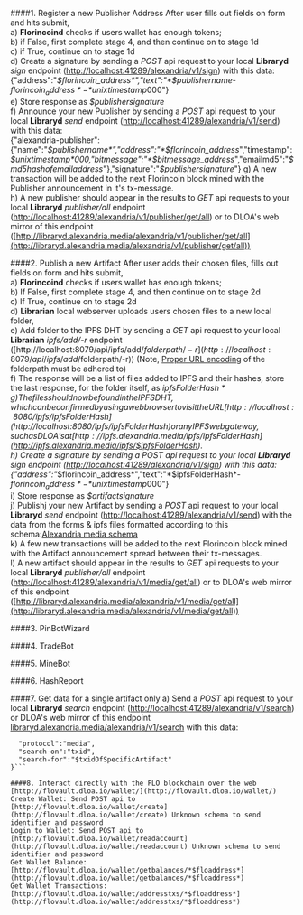 ####1. Register a new Publisher Address
After user fills out fields on form and hits submit,  
a) **Florincoind** checks if users wallet has enough tokens;  
b) if False, first complete stage 4, and then continue on to stage 1d  
c) if True, continue on to stage 1d  
d) Create a signature by sending a *POST* api request to your local **Libraryd** *sign* endpoint ([http://localhost:41289/alexandria/v1/sign](http://localhost:41289/alexandria/v1/sign)) with this data:  
{"address":"*$florincoin_address*","text":"*$publishername*-*$florincoin_address*-*$unixtimestamp*000"}  
e) Store response as *$publishersignature*  
f) Announce your new Publisher by sending a *POST* api request to your local **Libraryd** *send* endpoint ([http://localhost:41289/alexandria/v1/send](http://localhost:41289/alexandria/v1/send)) with this data:  
{"alexandria-publisher":{"name":"*$publishername*","address":"*$florincoin_address*","timestamp":*$unixtimestamp*000,"bitmessage":"*$bitmessage_address*","emailmd5":"*$md5hashofemailaddress*"},"signature":"*$publishersignature*"}
g) A new transaction will be added to the next Florincoin block mined with the Publisher announcement in it's tx-message.  
h) A new publisher should appear in the results to *GET* api requests to your local **Libraryd** *publisher/all* endpoint ([http://localhost:41289/alexandria/v1/publisher/get/all](http://localhost:41289/alexandria/v1/publisher/get/all)) or to DLOA's web mirror of this endpoint ([http://libraryd.alexandria.media/alexandria/v1/publisher/get/all](http://libraryd.alexandria.media/alexandria/v1/publisher/get/all))

####2. Publish a new Artifact
After user adds their chosen files, fills out fields on form and hits submit,  
a) **Florincoind** checks if users wallet has enough tokens;  
b) If False, first complete stage 4, and then continue on to stage 2d  
c) If True, continue on to stage 2d  
d) **Librarian** local webserver uploads users chosen files to a new local folder,  
e) Add folder to the IPFS DHT by sending a *GET* api request to your local **Librarian** *ipfs/add/-r* endpoint ([http://localhost:8079/api/ipfs/add/$folderpath/-r](http://localhost:8079/api/ipfs/add/$folderpath/-r)) (Note, [Proper URL encoding](http://meyerweb.com/eric/tools/dencoder/) of the folderpath must be adhered to)  
f) The response will be a list of files added to IPFS and their hashes, store the last response, for the folder itself, as *$ipfsFolderHash*  
g) The files should now be found in the IPFS DHT, which can be confirmed by using a web browser to visit the URL [http://localhost:8080/ipfs/$ipfsFolderHash](http://localhost:8080/ipfs/$ipfsFolderHash) or any IPFS web gateway, such as DLOA's at [http://ipfs.alexandria.media/ipfs/$ipfsFolderHash](http://ipfs.alexandria.media/ipfs/$ipfsFolderHash).  
h) Create a signature by sending a *POST* api request to your local **Libraryd** *sign* endpoint ([http://localhost:41289/alexandria/v1/sign](http://localhost:41289/alexandria/v1/sign)) with this data:  
{"address":"*$florincoin_address*","text":"*$ipfsFolderHash*-*$florincoin_address*-*$unixtimestamp*000"}  
i) Store response as *$artifactsignature*  
j) Publishj your new Artifact by sending a *POST* api request to your local **Libraryd** *send* endpoint ([http://localhost:41289/alexandria/v1/send](http://localhost:41289/alexandria/v1/send)) with the data from the forms & ipfs files formatted according to this schema:[Alexandria media schema](https://docs.google.com/spreadsheets/d/1C3KNzQ-ec8Ma1ln5_Z-8609SkOM9TWoxmRprRU3Qe1M/edit#gid=0)  
k) A few new transactions will be added to the next Florincoin block mined with the Artifact announcement spread between their tx-messages.  
l) A new artifact should appear in the results to *GET* api requests to your local **Libraryd** *publisher/all* endpoint ([http://localhost:41289/alexandria/v1/media/get/all](http://localhost:41289/alexandria/v1/media/get/all)) or to DLOA's web mirror of this endpoint ([http://libraryd.alexandria.media/alexandria/v1/media/get/all](http://libraryd.alexandria.media/alexandria/v1/media/get/all))

####3. PinBotWizard

####4. TradeBot

####5. MineBot  

####6. HashReport

####7. Get data for a single artifact only
a) Send a *POST* api request to your local **Libraryd** *search* endpoint ([http://localhost:41289/alexandria/v1/search](http://localhost:41289/alexandria/v1/search)) or DLOA's web mirror of this endpoint [libraryd.alexandria.media/alexandria/v1/search](libraryd.alexandria.media/alexandria/v1/search) with this data:  
```{
  "protocol":"media",
  "search-on":"txid",
  "search-for":"$txidOfSpecificArtifact"
}```  

####8. Interact directly with the FLO blockchain over the web  
[http://flovault.dloa.io/wallet/](http://flovault.dloa.io/wallet/)  
Create Wallet: Send POST api to [http://flovault.dloa.io/wallet/create](http://flovault.dloa.io/wallet/create) Unknown schema to send identifier and password    
Login to Wallet: Send POST api to [http://flovault.dloa.io/wallet/readaccount](http://flovault.dloa.io/wallet/readaccount) Unknown schema to send identifier and password  
Get Wallet Balance: [http://flovault.dloa.io/wallet/getbalances/*$floaddress*](http://flovault.dloa.io/wallet/getbalances/*$floaddress*)  
Get Wallet Transactions: [http://flovault.dloa.io/wallet/addresstxs/*$floaddress*](http://flovault.dloa.io/wallet/addresstxs/*$floaddress*)  


